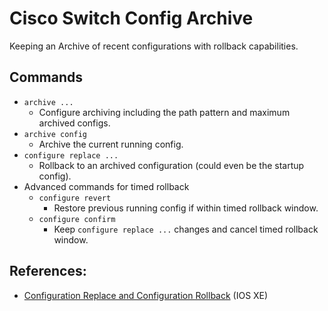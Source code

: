 # Cisco Switch Config Archive

Keeping an Archive of recent configurations with rollback capabilities.

## Commands

* `archive ...`
  * Configure archiving including the path pattern and maximum archived configs.
* `archive config`
  * Archive the current running config.
* `configure replace ...`
  * Rollback to an archived configuration (could even be the startup config).
* Advanced commands for timed rollback
  * `configure revert`
    * Restore previous running config if within timed rollback window.
  * `configure confirm`
    * Keep `configure replace ...` changes and cancel timed rollback window.

## References:

* [Configuration Replace and Configuration Rollback][1] (IOS XE)

[1]: https://www.cisco.com/c/en/us/td/docs/switches/lan/catalyst9500/software/release/17-7/configuration_guide/sys_mgmt/b_177_sys_mgmt_9500_cg/configuration_replace_and_configuration_rollback.html
